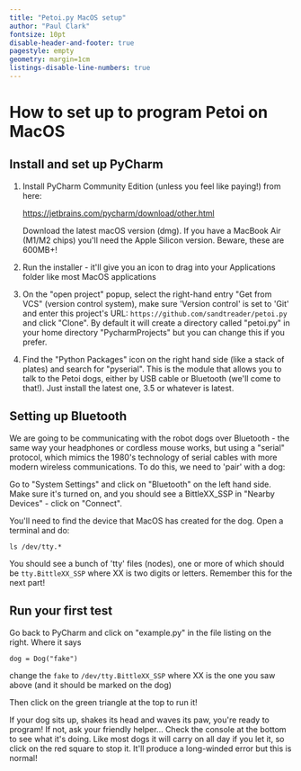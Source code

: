 ```yaml
---
title: "Petoi.py MacOS setup"
author: "Paul Clark"
fontsize: 10pt
disable-header-and-footer: true
pagestyle: empty
geometry: margin=1cm
listings-disable-line-numbers: true
---
```


# How to set up to program Petoi on MacOS

## Install and set up PyCharm

1. Install PyCharm Community Edition (unless you feel like paying!) from here:

   https://jetbrains.com/pycharm/download/other.html

   Download the latest macOS version (dmg).  If you have a MacBook Air
   (M1/M2 chips) you'll need the Apple Silicon version.
   Beware, these are 600MB+!

2. Run the installer - it'll give you an icon to drag into your
   Applications folder like most MacOS applications

3. On the "open project" popup, select the right-hand entry "Get from
   VCS" (version control system), make sure 'Version control' is set
   to 'Git' and enter this project's URL:
   `https://github.com/sandtreader/petoi.py` and click "Clone".  By
   default it will create a directory called "petoi.py" in your home
   directory "PycharmProjects" but you can change this if you prefer.

4. Find the "Python Packages" icon on the right hand side (like a
   stack of plates) and search for "pyserial".  This is the module
   that allows you to talk to the Petoi dogs, either by USB cable or
   Bluetooth (we'll come to that!).  Just install the latest one, 3.5
   or whatever is latest.

## Setting up Bluetooth

We are going to be communicating with the robot dogs over Bluetooth -
the same way your headphones or cordless mouse works, but using a
"serial" protocol, which mimics the 1980's technology of serial cables
with more modern wireless communications.  To do this, we need to
'pair' with a dog:

Go to "System Settings" and click on "Bluetooth" on the left hand side.
Make sure it's turned on, and you should see a BittleXX_SSP in "Nearby
Devices" - click on "Connect".

You'll need to find the device that MacOS has created for the dog.  Open
a terminal and do:

```
ls /dev/tty.*
```

You should see a bunch of 'tty' files (nodes), one or more of which should
be `tty.BittleXX_SSP` where XX is two digits or letters.  Remember this
for the next part!

## Run your first test

Go back to PyCharm and click on "example.py" in the file listing on the
right.  Where it says

```
dog = Dog("fake")
```

change the `fake` to `/dev/tty.BittleXX_SSP` where XX is the one you saw
above (and it should be marked on the dog)

Then click on the green triangle at the top to run it!

If your dog sits up, shakes its head and waves its paw, you're ready
to program!  If not, ask your friendly helper...  Check the console at
the bottom to see what it's doing.  Like most dogs it will carry on
all day if you let it, so click on the red square to stop it.  It'll
produce a long-winded error but this is normal!


